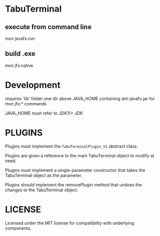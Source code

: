 TabuTerminal
============

execute from command line
---------
mvn javafx:run

build .exe
----------
mvn jfx:native


Development
===========
requires 'lib' folder one dir above JAVA_HOME containing ant-javafx.jar for mvn jfx:* commands

JAVA_HOME must refer to JDK11+ JDK



PLUGINS
===========
Plugins must implement the `` TabuTerminalPlugin_V1 `` abstract class. 

Plugins are given a reference to the main TabuTerminal object to modify at need.

Plugins must implement a single-parameter constructor that takes the TabuTerminal object as the parameter.
   
Plugins should implement the removePlugin method that undoes the changes to the TabuTerminal object.  

LICENSE
=========
Licensed under the MIT license for compatibility with underlying components. 
